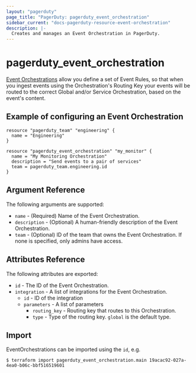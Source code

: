 ```yaml
---
layout: "pagerduty"
page_title: "PagerDuty: pagerduty_event_orchestration"
sidebar_current: "docs-pagerduty-resource-event-orchestration"
description: |-
  Creates and manages an Event Orchestration in PagerDuty.
---
```


# pagerduty_event_orchestration

[Event Orchestrations](https://support.pagerduty.com/docs/event-orchestration) allow you define a set of Event Rules, so that when you ingest events using the Orchestration's Routing Key your events will be routed to the correct Global and/or Service Orchestration, based on the event's content.

## Example of configuring an Event Orchestration

```hcl
resource "pagerduty_team" "engineering" {
  name = "Engineering"
}

resource "pagerduty_event_orchestration" "my_monitor" {
  name = "My Monitoring Orchestration"
  description = "Send events to a pair of services"
  team = pagerduty_team.engineering.id
}
```

## Argument Reference

The following arguments are supported:

* `name` - (Required) Name of the Event Orchestration.
* `description` - (Optional) A human-friendly description of the Event Orchestration.
* `team` - (Optional) ID of the team that owns the Event Orchestration. If none is specified, only admins have access.

## Attributes Reference

The following attributes are exported:

* `id` - The ID of the Event Orchestration.
* `integration` - A list of integrations for the Event Orchestration.
  * `id` - ID of the integration
  * `parameters` - A list of parameters
    * `routing_key` - Routing key that routes to this Orchestration.
    * `type` - Type of the routing key. `global` is the default type.

## Import

EventOrchestrations can be imported using the `id`, e.g.

```
$ terraform import pagerduty_event_orchestration.main 19acac92-027a-4ea0-b06c-bbf516519601
```
